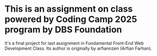 # This is an assignment on class powered by Coding Camp 2025 program by DBS Foundation

It's a final project for last assignment in Fundamental Front-End Web Development Class. Its author is originally by arfiannzen (Arfian Farhan).
